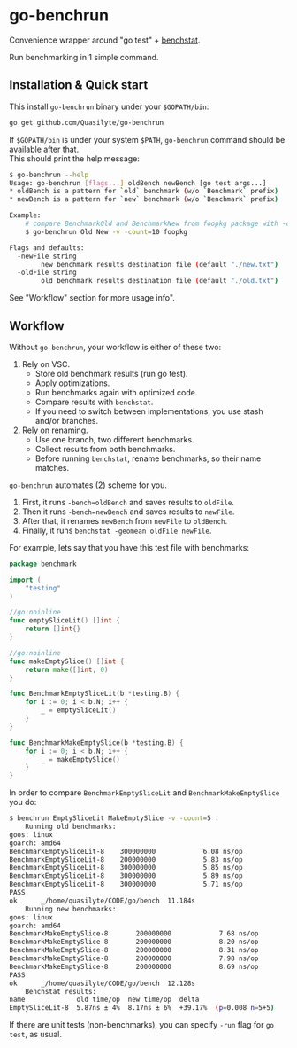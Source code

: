# go-benchrun

Convenience wrapper around "go test" + [benchstat](https://godoc.org/golang.org/x/perf/cmd/benchstat).

Run benchmarking in 1 simple command.

## Installation & Quick start

This install `go-benchrun` binary under your `$GOPATH/bin`:

```bash
go get github.com/Quasilyte/go-benchrun
```

If `$GOPATH/bin` is under your system `$PATH`, `go-benchrun` command should be available after that.<br>
This should print the help message:

```bash
$ go-benchrun --help
Usage: go-benchrun [flags...] oldBench newBench [go test args...]
* oldBench is a pattern for `old` benchmark (w/o `Benchmark` prefix)
* newBench is a pattern for `new` benchmark (w/o `Benchmark` prefix)

Example:
	# compare BenchmarkOld and BenchmarkNew from foopkg package with -count=10
	$ go-benchrun Old New -v -count=10 foopkg

Flags and defaults:
  -newFile string
    	new benchmark results destination file (default "./new.txt")
  -oldFile string
    	old benchmark results destination file (default "./old.txt")
```

See "Workflow" section for more usage info".

## Workflow

Without `go-benchrun`, your workflow is either of these two:

1. Rely on VSC.
	* Store old benchmark results (run go test).
	* Apply optimizations.
	* Run benchmarks again with optimized code.
	* Compare results with `benchstat`.
	* If you need to switch between implementations, you use stash and/or branches.
2. Rely on renaming.
	* Use one branch, two different benchmarks.
	* Collect results from both benchmarks.
	* Before running `benchstat`, rename benchmarks, so their name matches.
	
`go-benchrun` automates (2) scheme for you.

1. First, it runs `-bench=oldBench` and saves results to `oldFile`.
2. Then it runs `-bench=newBench` and saves results to `newFile`.
3. After that, it renames `newBench` from `newFile` to `oldBench`.
4. Finally, it runs `benchstat -geomean oldFile newFile`.

For example, lets say that you have this test file with benchmarks:

```go
package benchmark

import (
	"testing"
)

//go:noinline
func emptySliceLit() []int {
	return []int{}
}

//go:noinline
func makeEmptySlice() []int {
	return make([]int, 0)
}

func BenchmarkEmptySliceLit(b *testing.B) {
	for i := 0; i < b.N; i++ {
		_ = emptySliceLit()
	}
}

func BenchmarkMakeEmptySlice(b *testing.B) {
	for i := 0; i < b.N; i++ {
		_ = makeEmptySlice()
	}
}
```

In order to compare `BenchmarkEmptySliceLit` and `BenchmarkMakeEmptySlice` you do:

```bash
$ benchrun EmptySliceLit MakeEmptySlice -v -count=5 .
	Running old benchmarks:
goos: linux
goarch: amd64
BenchmarkEmptySliceLit-8   	300000000	         6.08 ns/op
BenchmarkEmptySliceLit-8   	200000000	         5.83 ns/op
BenchmarkEmptySliceLit-8   	300000000	         5.85 ns/op
BenchmarkEmptySliceLit-8   	300000000	         5.89 ns/op
BenchmarkEmptySliceLit-8   	300000000	         5.71 ns/op
PASS
ok  	_/home/quasilyte/CODE/go/bench	11.184s
	Running new benchmarks:
goos: linux
goarch: amd64
BenchmarkMakeEmptySlice-8   	200000000	         7.68 ns/op
BenchmarkMakeEmptySlice-8   	200000000	         8.20 ns/op
BenchmarkMakeEmptySlice-8   	200000000	         8.31 ns/op
BenchmarkMakeEmptySlice-8   	200000000	         7.98 ns/op
BenchmarkMakeEmptySlice-8   	200000000	         8.69 ns/op
PASS
ok  	_/home/quasilyte/CODE/go/bench	12.128s
	Benchstat results:
name             old time/op  new time/op  delta
EmptySliceLit-8  5.87ns ± 4%  8.17ns ± 6%  +39.17%  (p=0.008 n=5+5)
```

If there are unit tests (non-benchmarks), you can specify `-run` flag for `go test`, as usual.
